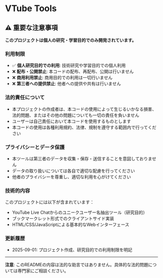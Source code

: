 # VTube Tools

## ⚠️ 重要な注意事項

**このプロジェクトは個人の研究・学習目的でのみ開発されています。**

### 利用制限

- ✅ **個人研究目的での利用**: 技術研究や学習目的での個人利用
- ❌ **配布・公開禁止**: 本コードの配布、再配布、公開は行いません
- ❌ **商用利用禁止**: 商用目的での利用は一切行いません
- ❌ **第三者への提供禁止**: 他者への提供や共有は行いません

### 法的責任について

- 本プロジェクトの作成者は、本コードの使用によって生じるいかなる損害、法的問題、またはその他の問題についても一切の責任を負いません
- ユーザーは自己責任において本コードを使用するものとします
- 本コードの使用は各種利用規約、法律、規制を遵守する範囲内で行ってください

### プライバシーとデータ保護

- 本ツールは第三者のデータを収集・保存・送信することを意図しておりません
- データの取り扱いについては各自で適切な配慮を行ってください
- 他者のプライバシーを尊重し、適切な利用を心がけてください

### 技術的内容

このプロジェクトには以下が含まれています：

- YouTube Live Chatからのユニークユーザー名抽出ツール（研究目的）
- ブックマークレット形式でのクライアントサイド実装
- HTML/CSS/JavaScriptによる基本的なWebインターフェース

### 更新履歴

- 2025-09-01: プロジェクト作成、研究目的での利用制限を明記

---

**注意**: このREADMEの内容は法的な助言ではありません。具体的な法的問題については専門家にご相談ください。